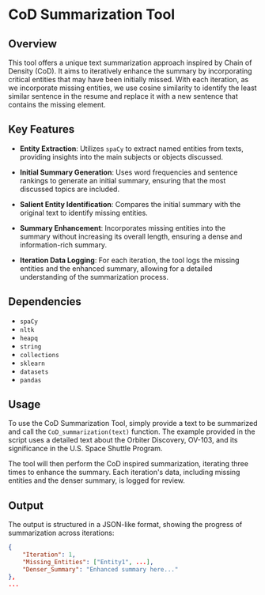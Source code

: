 # CoD Summarization Tool

## Overview

This tool offers a unique text summarization approach inspired by Chain of Density (CoD). It aims to iteratively enhance the summary by incorporating critical entities that may have been initially missed. With each iteration, as we incorporate missing entities, we use cosine similarity to identify the least similar sentence in the resume and replace it with a new sentence that contains the missing element. 

## Key Features

- **Entity Extraction**: Utilizes `spaCy` to extract named entities from texts, providing insights into the main subjects or objects discussed.
    
- **Initial Summary Generation**: Uses word frequencies and sentence rankings to generate an initial summary, ensuring that the most discussed topics are included.
    
- **Salient Entity Identification**: Compares the initial summary with the original text to identify missing entities.
    
- **Summary Enhancement**: Incorporates missing entities into the summary without increasing its overall length, ensuring a dense and information-rich summary.
    
- **Iteration Data Logging**: For each iteration, the tool logs the missing entities and the enhanced summary, allowing for a detailed understanding of the summarization process.
    

## Dependencies

- `spaCy`
- `nltk`
- `heapq`
- `string`
- `collections`
- `sklearn`
- `datasets`
- `pandas`

## Usage

To use the CoD Summarization Tool, simply provide a text to be summarized and call the `CoD_summarization(text)` function. The example provided in the script uses a detailed text about the Orbiter Discovery, OV-103, and its significance in the U.S. Space Shuttle Program.

The tool will then perform the CoD inspired summarization, iterating three times to enhance the summary. Each iteration's data, including missing entities and the denser summary, is logged for review.

## Output

The output is structured in a JSON-like format, showing the progress of summarization across iterations:

```json
{
    "Iteration": 1,
    "Missing_Entities": ["Entity1", ...],
    "Denser_Summary": "Enhanced summary here..."
},
...

```